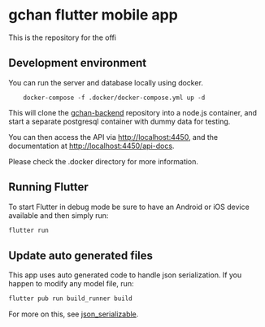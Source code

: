 # gchan flutter mobile app

This is the repository for the offi

## Development environment

You can run the server and database locally using docker.

        docker-compose -f .docker/docker-compose.yml up -d

This will clone the [gchan-backend](https://github.com/gchan-board/gchan-backend) repository into a node.js container, and start a separate postgresql container with dummy data for testing.

You can then access the API via <http://localhost:4450>, and the documentation at <http://localhost:4450/api-docs>.

Please check the .docker directory for more information.

## Running Flutter

To start Flutter in debug mode be sure to have an Android or iOS device
available and then simply run:

```sh
flutter run
```

## Update auto generated files

This app uses auto generated code to handle json serialization. If you happen to modify any model file, run: 

```sh
flutter pub run build_runner build
```

For more on this, see [json_serializable](https://pub.dev/packages/json_serializable).
